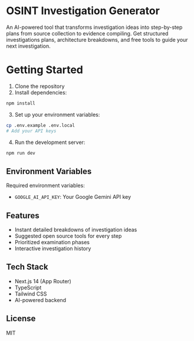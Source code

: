 # OSINT Investigation Generator

An AI-powered tool that transforms investigation ideas into step-by-step plans from source collection to evidence compiling. Get structured investigations plans, architecture breakdowns, and free tools to guide your next investigation.

# Getting Started

1. Clone the repository
2. Install dependencies:
```bash
npm install
```
3. Set up your environment variables:
```bash
cp .env.example .env.local
# Add your API keys
```
4. Run the development server:
```bash
npm run dev
```

## Environment Variables

Required environment variables:
- `GOOGLE_AI_API_KEY`: Your Google Gemini API key

## Features

- Instant detailed breakdowns of investigation ideas
- Suggested open source tools for every step
- Prioritized examination phases
- Interactive investigation history

## Tech Stack

- Next.js 14 (App Router)
- TypeScript
- Tailwind CSS
- AI-powered backend

## License

MIT
